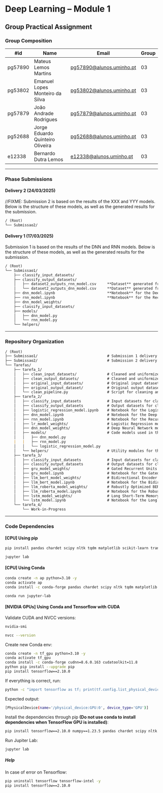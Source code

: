 # Deep Learning – Module 1

## Group Practical Assignment

### Group Composition

| #id     | Name                             | Email                    | Group |
| ------- | -------------------------------- | ------------------------ | ----- |
| pg57890 | Mateus Lemos Martins             | pg57890@alunos.uminho.pt | 03    |
| pg53802 | Emanuel Lopes Monteiro da Silva  | pg53802@alunos.uminho.pt | 03    |
| pg57879 | João Andrade Rodrigues           | pg57879@alunos.uminho.pt | 03    |
| pg52688 | Jorge Eduardo Quinteiro Oliveira | pg52688@alunos.uminho.pt | 03    |
| e12338  | Bernardo Dutra Lemos             | e12338@alunos.uminho.pt  | 03    |

---

### Phase Submissions

#### Delivery 2 (24/03/2025)

//FIXME: Submission 2 is based on the results of the XXX and YYY models.
Below is the structure of these models, as well as the generated results for the submission. 

```md
/ (Root)
└── Submissao2/
```

#### Delivery 1 (17/03/2025)

Submission 1 is based on the results of the DNN and RNN models.
Below is the structure of these models, as well as the generated results for the submission. 

```md
/ (Root)
└── Submissao1/
    ├── classify_input_datasets/
    ├── classify_output_datasets/
    │   ├── dataset2_outputs_rnn_model.csv     **Dataset** generated from RNN model for Submission 1
    │   └── dataset2_outputs_dnn_model.csv     **Dataset** generated from DNN model for Submission 1
    ├── dnn_model.ipynb                        **Notebook** for the Deep Neural Network model for Submission 1
    ├── rnn_model.ipynb                        **Notebook** for the Recurrent Neural Network model for Submission 1
    ├── dnn_model_weights/
    ├── classify_input_datasets/                     
    ├── models/
    │   ├── dnn_model.py
    │   └── rnn_model.py
    └── helpers/
```

---

### Repository Organization

```md
/ (Root)
├── Submissao1/                                # Submission 1 delivery models and generated output datasets
├── Submissao2/                                # Submission 2 delivery models and generated output datasets
└── Tarefas/
    ├── tarefa_1/
    │   ├── clean_input_datasets/              # Cleaned and uniformized input datasets
    │   ├── clean_output_datasets/             # Cleaned and uniformized output datasets
    │   ├── original_input_datasets/           # Original input datasets
    │   ├── original_output_dataset/           # Original output datasets
    │   └── clean_pipeline.py                  # Script for cleaning and normalizing datasets
    ├── tarefa_2/
    │   ├── classify_input_datasets            # Input datasets for classification
    │   ├── classify_output_datasets           # Output datasets for classified results
    │   ├── logistic_regression_model.ipynb    # Notebook for the Logistic Regression model
    │   ├── dnn_model.ipynb                    # Notebook for the Deep Neural Network model
    │   ├── rnn_model.ipynb                    # Notebook for the Recurrent Neural Network model
    │   ├── lr_model_weights/                  # Logistic Regression model weights
    │   ├── dnn_model_weights/                 # Deep Neural Network model weights
    │   ├── models/                            # Code models used in the notebooks
    │   │   ├── dnn_model.py
    |   |   ├── rnn_model.py
    │   │   └── logistic_regression_model.py
    │   └── helpers/                           # Utility modules for the models
    ├── tarefa_3/
    │   ├── classify_input_datasets            # Input datasets for classification
    │   ├── classify_output_datasets           # Output datasets for classified results
    │   ├── gru_model_weights/                 # Gated Recurrent Units (GRU) Model weights
    │   ├── gru_model.ipynb                    # Notebook for the Gated Recurrent Units (GRU) Model
    │   ├── llm_bert_model_weights/            # Bidirectional Encoder Representations from Transformers (BERT) Model weights
    │   ├── llm_bert_model.ipynb               # Notebook for the Bidirectional Encoder Representations from Transformers (BERT) Model
    │   ├── llm_roberta_model_weights/         # Robustly Optimized BERT Pretraining Approach (RoBERTa) Model weights
    │   ├── llm_roberta_model.ipynb            # Notebook for the Robustly Optimized BERT Pretraining Approach (RoBERTa) Model
    │   ├── lstm_model_weights/                # Long Short-Term Memory (LSTM) Model weights
    │   └── lstm_model.ipynb                   # Notebook for the Long Short-Term Memory (LSTM) Model
    └── tarefa_4/
        └── Work-in-Progress
```

---

### Code Dependencies

#### [CPU] Using pip

```bash
pip install pandas chardet scipy nltk tqdm matplotlib scikit-learn transformers jupyterlab
```

```bash
jupyter lab
```

#### [CPU] Using Conda

```bash
conda create -n ap python=3.10 -y
conda activate ap
conda install -c conda-forge pandas chardet scipy nltk tqdm matplotlib scikit-learn transformers jupyterlab
```

```bash
conda run jupyter-lab
```

#### [NVIDIA GPUs] Using Conda and Tensorflow with CUDA

Validate CUDA and NVCC versions:

```bash
nvidia-smi
```

```bash
nvcc --version
```

Create new Conda env:

```bash
conda create -n tf_gpu python=3.10 -y
conda activate tf_gpu
conda install -c conda-forge cudnn=8.6.0.163 cudatoolkit=11.8
python pip install --upgrade pip
pip install tensorflow==2.10.0
```

If everything is correct, run:

```bash
python -c "import tensorflow as tf; print(tf.config.list_physical_devices('GPU'))"
```

Expected output:

```bash
[PhysicalDevice(name='/physical_device:GPU:0', device_type='GPU')]
```

Install the dependencies through pip **(Do not use conda to install dependencies when TensorFlow GPU is installed)**:

```bash
pip install tensorflow==2.10.0 numpy==1.23.5 pandas chardet scipy nltk tqdm matplotlib scikit-learn transformers==4.31.0 notebook
```

Run Jupiter Lab:

```bash
jupyter lab
```

##### Help

In case of error on Tensorflow:

```bash
pip uninstall tensorflow tensorflow-intel -y
pip install tensorflow==2.10.0
```